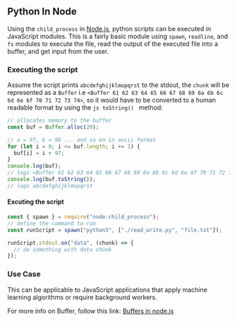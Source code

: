 ## Python In Node

Using the `child_process` in [Node.js](https://nodejs.org/dist/latest-v20.x/docs/api/child_process.html), python scripts can be executed in JavaScript modules. This is a fairly basic module using `spawn`, `readline`, and `fs` modules to execute the file, read the output of the executed file into a buffer, and get input from the user.

### Executing the script

Assume the script prints `abcdefghijklmopqrst` to the stdout, the `chunk` will be represented as a `Buffer` i.e `<Buffer 61 62 63 64 65 66 67 68 69 6a 6b 6c 6d 6e 6f 70 71 72 73 74>`, so it would have to be converted to a human readable format by using the `js toString() ` method:

```js
// allocates memory to the buffer
const buf = Buffer.alloc(20);

// a = 97, b = 98 ... and so on in ascii format
for (let i = 0; i <= buf.length; i += 1) {
  buf[i] = i + 97;
}
console.log(buf);
// logs <Buffer 61 62 63 64 65 66 67 68 69 6a 6b 6c 6d 6e 6f 70 71 72 73 74>
console.log(buf.toString());
// logs abcdefghijklmopqrst
```

#### Excuting the script

```js
const { spawn } = require("node:child_process");
// define the command to run
const runScript = spawn("python3", ["./read_write.py", "file.txt"]);

runScript.stdout.on("data", (chunk) => {
  // do something with data chunk
});
```

### Use Case

This can be applicable to JavaScript applications that apply machine learning algorithms or require background workers.

For more info on Buffer, follow this link: [Buffers in node.js](https://nodejs.org/dist/latest-v20.x/docs/api/buffer.html)
